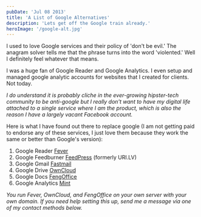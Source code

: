 ```yaml
---
pubDate: 'Jul 08 2013'
title: 'A List of Google Alternatives'
description: 'Lets get off the Google train already.'
heroImage: '/google-alt.jpg'
---
```

I used to love Google services and their policy of 'don't be evil.' The anagram solver tells me that the phrase turns into the word 'violented.' Well I definitely feel whatever that means. 

I was a huge fan of Google Reader and Google Analytics. I even setup and managed google analytic accounts for websites that I created for clients. Not today. 

_I do understand it is probably cliche in the ever-growing hipster-tech community to be anti-google but I really don't want to have my digital life attached to a single service where I am the product, which is also the reason I have a largely vacant Facebook account._

Here is what I have found out there to replace google (I am not getting paid to endorse any of these services, I just love them because they work the same or better than Google's version):

1. Google Reader <i class='fa fa-hand-o-right'></i> [Fever][1]
2. Google Feedburner <i class='fa fa-hand-o-right'></i> [FeedPress][2] (formerly URI.LV)
3. Google Gmail <i class='fa fa-hand-o-right'></i> [Fastmail][3]
4. Google Drive <i class='fa fa-hand-o-right'></i> [OwnCloud][4]
5. Google Docs <i class='fa fa-hand-o-right'></i> [FengOffice][5]
6. Google Analytics <i class='fa fa-hand-o-right'></i> [Mint][6]

*You run Fever, OwnCloud, and FengOffice on your own server with your own domain. If you need help setting this up, send me a message via one of my contact methods below.*

[1]: http://www.feedafever.com "Shaun Inman is the man."
[2]: http://feedpress.it "Highly customizable, mine is running at feed.jamescampbell.us/jamescampbell"
[3]: http://fastmail.fm "This is seriously faster than Gmail & more features."
[4]: http://www.owncloud.org "your data your way"
[5]: http://www.fengoffice.com/web/professional_vs_community.php "google docs and calendar and notes"
[6]: http://www.haveamint.com "mint by Shaun Inman"
